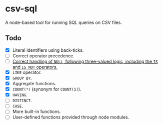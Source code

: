 csv-sql
=======

A node-based tool for running SQL queries on CSV files.

Todo
----

- [X] Literal identifiers using back-ticks.
- [ ] Correct operator precedence.
- [ ] [Correct handling of `NULL`, following three-valued logic, including the `IS` and `IS NOT` operators.](https://en.wikipedia.org/wiki/Null_(SQL))
- [x] `LIKE` operator.
- [X] `GROUP BY`.
- [X] Aggregate functions.
- [X] `COUNT(*)` (synonym for `COUNT(1)`).
- [X] `HAVING`.
- [ ] `DISTINCT`.
- [ ] `CASE`.
- [ ] More built-in functions.
- [ ] User-defined functions provided through node modules.
